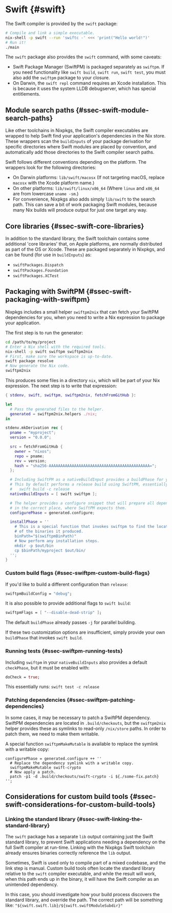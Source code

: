 # Swift {#swift}

The Swift compiler is provided by the `swift` package:

```sh
# Compile and link a simple executable.
nix-shell -p swift --run 'swiftc -' <<< 'print("Hello world!")'
# Run it!
./main
```

The `swift` package also provides the `swift` command, with some caveats:

- Swift Package Manager (SwiftPM) is packaged separately as `swiftpm`. If you
  need functionality like `swift build`, `swift run`, `swift test`, you must
  also add the `swiftpm` package to your closure.
- On Darwin, the `swift repl` command requires an Xcode installation. This is
  because it uses the system LLDB debugserver, which has special entitlements.

## Module search paths {#ssec-swift-module-search-paths}

Like other toolchains in Nixpkgs, the Swift compiler executables are wrapped
to help Swift find your application's dependencies in the Nix store. These
wrappers scan the `buildInputs` of your package derivation for specific
directories where Swift modules are placed by convention, and automatically
add those directories to the Swift compiler search paths.

Swift follows different conventions depending on the platform. The wrappers
look for the following directories:

- On Darwin platforms: `lib/swift/macosx`
  (If not targeting macOS, replace `macosx` with the Xcode platform name.)
- On other platforms: `lib/swift/linux/x86_64`
  (Where `linux` and `x86_64` are from lowercase `uname -sm`.)
- For convenience, Nixpkgs also adds simply `lib/swift` to the search path.
  This can save a bit of work packaging Swift modules, because many Nix builds
  will produce output for just one target any way.

## Core libraries {#ssec-swift-core-libraries}

In addition to the standard library, the Swift toolchain contains some
additional 'core libraries' that, on Apple platforms, are normally distributed
as part of the OS or Xcode. These are packaged separately in Nixpkgs, and can
be found (for use in `buildInputs`) as:

- `swiftPackages.Dispatch`
- `swiftPackages.Foundation`
- `swiftPackages.XCTest`

## Packaging with SwiftPM {#ssec-swift-packaging-with-swiftpm}

Nixpkgs includes a small helper `swiftpm2nix` that can fetch your SwiftPM
dependencies for you, when you need to write a Nix expression to package your
application.

The first step is to run the generator:

```sh
cd /path/to/my/project
# Enter a Nix shell with the required tools.
nix-shell -p swift swiftpm swiftpm2nix
# First, make sure the workspace is up-to-date.
swift package resolve
# Now generate the Nix code.
swiftpm2nix
```

This produces some files in a directory `nix`, which will be part of your Nix
expression. The next step is to write that expression:

```nix
{ stdenv, swift, swiftpm, swiftpm2nix, fetchFromGitHub }:

let
  # Pass the generated files to the helper.
  generated = swiftpm2nix.helpers ./nix;
in

stdenv.mkDerivation rec {
  pname = "myproject";
  version = "0.0.0";

  src = fetchFromGitHub {
    owner = "nixos";
    repo = pname;
    rev = version;
    hash = "sha256-AAAAAAAAAAAAAAAAAAAAAAAAAAAAAAAAAAAAAAAAAAAA=";
  };

  # Including SwiftPM as a nativeBuildInput provides a buildPhase for you.
  # This by default performs a release build using SwiftPM, essentially:
  #   swift build -c release
  nativeBuildInputs = [ swift swiftpm ];

  # The helper provides a configure snippet that will prepare all dependencies
  # in the correct place, where SwiftPM expects them.
  configurePhase = generated.configure;

  installPhase = ''
    # This is a special function that invokes swiftpm to find the location
    # of the binaries it produced.
    binPath="$(swiftpmBinPath)"
    # Now perform any installation steps.
    mkdir -p $out/bin
    cp $binPath/myproject $out/bin/
  '';
}
```

### Custom build flags {#ssec-swiftpm-custom-build-flags}

If you'd like to build a different configuration than `release`:

```nix
swiftpmBuildConfig = "debug";
```

It is also possible to provide additional flags to `swift build`:

```nix
swiftpmFlags = [ "--disable-dead-strip" ];
```

The default `buildPhase` already passes `-j` for parallel building.

If these two customization options are insufficient, simply provide your own
`buildPhase` that invokes `swift build`.

### Running tests {#ssec-swiftpm-running-tests}

Including `swiftpm` in your `nativeBuildInputs` also provides a default
`checkPhase`, but it must be enabled with:

```nix
doCheck = true;
```

This essentially runs: `swift test -c release`

### Patching dependencies {#ssec-swiftpm-patching-dependencies}

In some cases, it may be necessary to patch a SwiftPM dependency. SwiftPM
dependencies are located in `.build/checkouts`, but the `swiftpm2nix` helper
provides these as symlinks to read-only `/nix/store` paths. In order to patch
them, we need to make them writable.

A special function `swiftpmMakeMutable` is available to replace the symlink
with a writable copy:

```
configurePhase = generated.configure ++ ''
  # Replace the dependency symlink with a writable copy.
  swiftpmMakeMutable swift-crypto
  # Now apply a patch.
  patch -p1 -d .build/checkouts/swift-crypto -i ${./some-fix.patch}
'';
```

## Considerations for custom build tools {#ssec-swift-considerations-for-custom-build-tools}

### Linking the standard library {#ssec-swift-linking-the-standard-library}

The `swift` package has a separate `lib` output containing just the Swift
standard library, to prevent Swift applications needing a dependency on the
full Swift compiler at run-time. Linking with the Nixpkgs Swift toolchain
already ensures binaries correctly reference the `lib` output.

Sometimes, Swift is used only to compile part of a mixed codebase, and the
link step is manual. Custom build tools often locate the standard library
relative to the `swift` compiler executable, and while the result will work,
when this path ends up in the binary, it will have the Swift compiler as an
unintended dependency.

In this case, you should investigate how your build process discovers the
standard library, and override the path. The correct path will be something
like: `"${swift.swift.lib}/${swift.swiftModuleSubdir}"`
